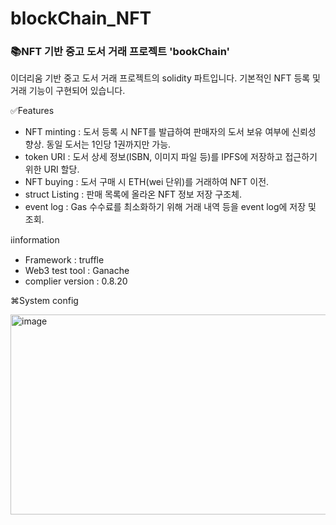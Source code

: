 ﻿# blockChain_NFT

### 📚NFT 기반 중고 도서 거래 프로젝트 'bookChain'
이더리움 기반 중고 도서 거래 프로젝트의 solidity 파트입니다.
기본적인 NFT 등록 및 거래 기능이 구현되어 있습니다.

✅Features

- NFT minting : 도서 등록 시 NFT를 발급하여 판매자의 도서 보유 여부에 신뢰성 향상. 동일 도서는 1인당 1권까지만 가능.
- token URI : 도서 상세 정보(ISBN, 이미지 파일 등)를 IPFS에 저장하고 접근하기 위한 URI 할당.
- NFT buying : 도서 구매 시 ETH(wei 단위)를 거래하여 NFT 이전.
- struct Listing : 판매 목록에 올라온 NFT 정보 저장 구조체.
- event log : Gas 수수료를 최소화하기 위해 거래 내역 등을 event log에 저장 및 조회.

ℹ️information

- Framework : truffle
- Web3 test tool : Ganache
- complier version : 0.8.20

⌘System config

<img width="560" height="320" alt="image" src="https://github.com/user-attachments/assets/6440d651-a15f-4563-90f3-adcbdf8a65db" />
